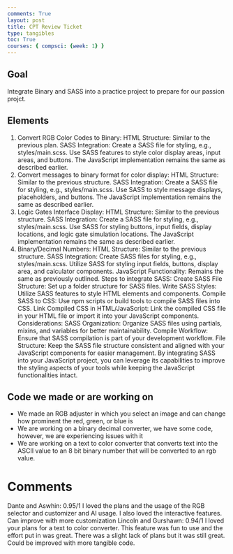 ```yaml
---
comments: True
layout: post
title: CPT Review Ticket
type: tangibles
toc: True
courses: { compsci: {week: 1} }
---
```


## Goal
Integrate Binary and SASS into a practice project to prepare for our passion projct.
## Elements
1. Convert RGB Color Codes to Binary:
HTML Structure: Similar to the previous plan.
SASS Integration:
Create a SASS file for styling, e.g., styles/main.scss.
Use SASS features to style color display areas, input areas, and buttons.
The JavaScript implementation remains the same as described earlier.
2. Convert messages to binary format for color display:
HTML Structure: Similar to the previous structure.
SASS Integration:
Create a SASS file for styling, e.g., styles/main.scss.
Use SASS to style message displays, placeholders, and buttons.
The JavaScript implementation remains the same as described earlier.
3. Logic Gates Interface Display:
HTML Structure: Similar to the previous structure.
SASS Integration:
Create a SASS file for styling, e.g., styles/main.scss.
Use SASS for styling buttons, input fields, display locations, and logic gate simulation locations.
The JavaScript implementation remains the same as described earlier.
4. Binary/Decimal Numbers:
HTML Structure: Similar to the previous structure.
SASS Integration:
Create SASS files for styling, e.g., styles/main.scss.
Utilize SASS for styling input fields, buttons, display area, and calculator components.
JavaScript Functionality: Remains the same as previously outlined.
Steps to integrate SASS:
Create SASS File Structure: Set up a folder structure for SASS files.
Write SASS Styles: Utilize SASS features to style HTML elements and components.
Compile SASS to CSS: Use npm scripts or build tools to compile SASS files into CSS.
Link Compiled CSS in HTML/JavaScript: Link the compiled CSS file in your HTML file or import it into your JavaScript components.
Considerations:
SASS Organization: Organize SASS files using partials, mixins, and variables for better maintainability.
Compile Workflow: Ensure that SASS compilation is part of your development workflow.
File Structure: Keep the SASS file structure consistent and aligned with your JavaScript components for easier management.
By integrating SASS into your JavaScript project, you can leverage its capabilities to improve the styling aspects of your tools while keeping the JavaScript functionalities intact.
## Code we made or are working on
- We made an RGB adjuster in which you select an image and can change how prominent the red, green, or blue is
- We are working on a binary decimal converter, we have some code, however, we are experiencing issues with it 
- We are working on a text to color converter that converts text into the ASCII value to an 8 bit binary number that will be converted to an rgb value.
# Comments
Dante and Aswhin: 0.95/1 I loved the plans and the usage of the RGB selector and customizer and AI usage. I also loved the interactive features. Can improve with more customization Lincoln and Gurshawn: 0.94/1 I loved your plans for a text to color converter. This feature was fun to use and the effort put in was great. There was a slight lack of plans but it was still great. Could be improved with more tangible code.